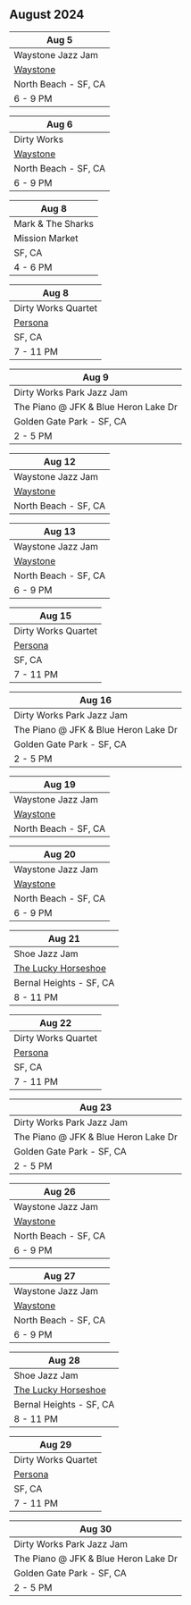 ## August 2024

| Aug 5
|-
| Waystone Jazz Jam
| <a href="https://www.waystonesf.com" target="new">Waystone</a>
| North Beach - SF, CA
| 6 - 9 PM

| Aug 6
|-
| Dirty Works
| <a href="https://www.waystonesf.com" target="new">Waystone</a>
| North Beach - SF, CA
| 6 - 9 PM

| Aug 8
|-
| Mark & The Sharks
| Mission Market
| SF, CA
| 4 - 6 PM

| Aug 8
|-
| Dirty Works Quartet
| <a href="https://www.persona-sf.com" target="new">Persona</a>
| SF, CA
| 7 - 11 PM

| Aug 9 
|-
| Dirty Works Park Jazz Jam
| The Piano @ JFK & Blue Heron Lake Dr
| Golden Gate Park - SF, CA
| 2 - 5 PM

| Aug 12
|-
| Waystone Jazz Jam
| <a href="https://www.waystonesf.com" target="new">Waystone</a>
| North Beach - SF, CA

| Aug 13
|-
| Waystone Jazz Jam
| <a href="https://www.waystonesf.com" target="new">Waystone</a>
| North Beach - SF, CA
| 6 - 9 PM

| Aug 15
|-
| Dirty Works Quartet
| <a href="https://www.persona-sf.com" target="new">Persona</a>
| SF, CA
| 7 - 11 PM

| Aug 16
|-
| Dirty Works Park Jazz Jam
| The Piano @ JFK & Blue Heron Lake Dr
| Golden Gate Park - SF, CA
| 2 - 5 PM

| Aug 19
|-
| Waystone Jazz Jam
| <a href="https://www.waystonesf.com" target="new">Waystone</a>
| North Beach - SF, CA

| Aug 20
|-
| Waystone Jazz Jam
| <a href="https://www.waystonesf.com" target="new">Waystone</a>
| North Beach - SF, CA
| 6 - 9 PM

| Aug 21
|-
| Shoe Jazz Jam
| <a href="https://www.theluckyhorseshoebar.com/" target="Shoe">The Lucky Horseshoe</a>
| Bernal Heights - SF, CA
| 8 - 11 PM

| Aug 22
|-
| Dirty Works Quartet
| <a href="https://www.persona-sf.com" target="new">Persona</a>
| SF, CA
| 7 - 11 PM

| Aug 23
|-
| Dirty Works Park Jazz Jam
| The Piano @ JFK & Blue Heron Lake Dr
| Golden Gate Park - SF, CA
| 2 - 5 PM

| Aug 26
|-
| Waystone Jazz Jam
| <a href="https://www.waystonesf.com" target="new">Waystone</a>
| North Beach - SF, CA
| 6 - 9 PM

| Aug 27
|-
| Waystone Jazz Jam
| <a href="https://www.waystonesf.com" target="new">Waystone</a>
| North Beach - SF, CA
| 6 - 9 PM

| Aug 28
|-
| Shoe Jazz Jam
| <a href="https://www.theluckyhorseshoebar.com/" target="Shoe">The Lucky Horseshoe</a>
| Bernal Heights - SF, CA
| 8 - 11 PM

| Aug 29
|-
| Dirty Works Quartet
| <a href="https://www.persona-sf.com" target="new">Persona</a>
| SF, CA
| 7 - 11 PM

| Aug 30
|-
| Dirty Works Park Jazz Jam
| The Piano @ JFK & Blue Heron Lake Dr
| Golden Gate Park - SF, CA
| 2 - 5 PM
